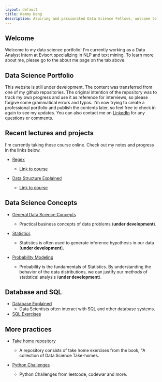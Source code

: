 ```yaml
---
layout: default
title: Kammy Deng
description: Aspiring and passionated Data Science Fellows, welcome to my portfolio!
---
```


## Welcome

Welcome to my data science portfolio! I'm currently working as a Data Analyst Intern at Evisort specializing in NLP and text mining. To learn more about me, please go to the about me page on the tab above.

## Data Science Portfolio
This website is still under development. The content was transferred from one of my github repositories. The original intention of the repository was to track my own progress and use it as reference for interviews, so please forgive some grammatical errors and typos. I'm now trying to create a professional portfolio and publish the contents later, so feel free to check in again to see my updates. You can also contact me on [LinkedIn](https://www.linkedin.com/in/kammy-deng/) for any questions or comments.


<!-- <p align="center">
  <img width="600" height="325" src="https://github.com/kammybdeng/data-science-portfolio/blob/master/img/word-cloud3.v2.png">
</p> -->


<!-- You can build a wordcloud too! See my code [here](https://github.com/kammybdeng/data-science-portfolio/blob/master/extra/wordcloud.py). -->

<!-- ## Contents
- [Data Science Concepts](#Data-Science-Concepts)
- [UCSanDiegoX CSE100x (Data Structure)](#UCSanDiegoX-CSE100x-Data-Structure)
- [Database and SQL](#Database-and-SQL)
- [Projects and more practices](#Data-Science-Projects) -->

## Recent lectures and projects

I'm currently taking these course online. Check out my notes and progress in the links below.

- [Regex](https://github.com/kammybdeng/data-science-portfolio/blob/master/regex.md)
  - [Link to course](https://www.udemy.com/learn-regular-expressions-in-online-regex-course/)

- [Data Structure Explained](https://github.com/kammybdeng/data-science-portfolio/blob/master/data-structure.md)
  - [Link to course](https://stepik.org/course/579/)

## Data Science Concepts

- [General Data Science Concepts](https://github.com/kammybdeng/data-science-notes/blob/master/general_notes/Data_Science_notes.ipynb)
  - Practical business concepts of data problems (**under development**).

- [Statistics](https://github.com/kammybdeng/dsi-interview-prep/blob/master/Stats%20Concepts.ipynb)
  - Statistics is often used to generate inference hypothesis in our data (**under development**).

- [Probability Modeling](https://github.com/kammybdeng/dsi-interview-prep/blob/master/probability%20simulations.ipynb)
  - Probability is the fundamentals of Statistics. By understanding the behavior of the data distributions, we can justify our methods of statistical analysis (**under development**).

## Database and SQL

- [Database Explained](https://github.com/kammybdeng/data-science-notes/blob/master/database-explained.ipynb)
  - Data Scientists often interact with SQL and other database systems.
- [SQL Exercises](https://github.com/kammybdeng/data-science-notes/blob/master/sql_exercises.ipynb)


## More practices
- [Take home repository](https://github.com/kammybdeng/take-home-practices)
  - A repository consists of take home exercises from the book, "A collection of Data Science Take-homes.

- [Python Challenges](https://github.com/kammybdeng/dsi-interview-prep/blob/master/python%20challenge/Python%20challenges.ipynb)
  - Python Challenges from leetcode, codewar and more.
